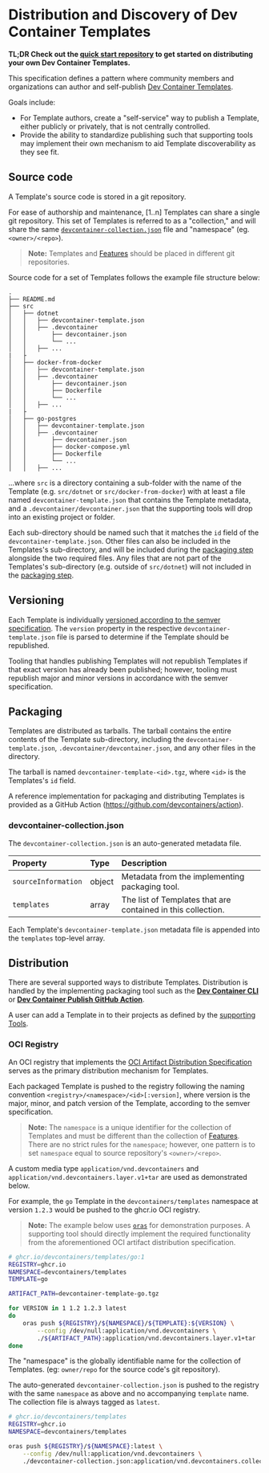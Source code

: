 # Distribution and Discovery of Dev Container Templates

**TL;DR Check out the [quick start repository](https://github.com/devcontainers/template-starter) to get started on distributing your own Dev Container Templates.**

This specification defines a pattern where community members and organizations can author and self-publish [Dev Container Templates](./devcontainer-templates.md). 

Goals include:

- For Template authors, create a "self-service" way to publish a Template, either publicly or privately, that is not centrally controlled.
- Provide the ability to standardize publishing such that supporting tools may implement their own mechanism to aid Template discoverability as they see fit.

## Source code

A Template's source code is stored in a git repository.

For ease of authorship and maintenance, [1..n] Templates can share a single git repository. This set of Templates is referred to as a "collection," and will share the same [`devcontainer-collection.json`](#devcontainer-collection.json) file and "namespace" (eg. `<owner>/<repo>`).

> **Note:** Templates and [Features](./devcontainer-features.md) should be placed in different git repositories. 

Source code for a set of Templates follows the example file structure below:

```
.
├── README.md
├── src
│   ├── dotnet
│   │   ├── devcontainer-template.json
│   │   ├── .devcontainer
│   │       ├── devcontainer.json
│   │       └── ...
│   │   ├── ...
|   ├
│   ├── docker-from-docker
│   │   ├── devcontainer-template.json
│   │   ├── .devcontainer
│   │       ├── devcontainer.json
│   │       ├── Dockerfile
│   │       └── ...
│   │   ├── ...
|   ├
│   ├── go-postgres
│   │   ├── devcontainer-template.json
│   │   ├── .devcontainer
│   │       ├── devcontainer.json
│   │       ├── docker-compose.yml
│   │       ├── Dockerfile
│   │       └── ...
│   │   ├── ...
```

...where `src` is a directory containing a sub-folder with the name of the Template (e.g. `src/dotnet` or `src/docker-from-docker`) with at least a file named `devcontainer-template.json` that contains the Template metadata, and a `.devcontainer/devcontainer.json` that the supporting tools will drop into an existing project or folder.

Each sub-directory should be named such that it matches the `id` field of the `devcontainer-template.json`.  Other files can also be included in the Templates's sub-directory, and will be included during the [packaging step](#packaging) alongside the two required files.  Any files that are not part of the Templates's sub-directory (e.g. outside of `src/dotnet`) will not included in the [packaging step](#packaging).

## Versioning

Each Template is individually [versioned according to the semver specification](https://semver.org/). The `version` property in the respective `devcontainer-template.json` file is parsed to determine if the Template should be republished.

Tooling that handles publishing Templates will not republish Templates if that exact version has already been published; however, tooling must republish major and minor versions in accordance with the semver specification.

## Packaging

Templates are distributed as tarballs. The tarball contains the entire contents of the Template sub-directory, including the `devcontainer-template.json`, `.devcontainer/devcontainer.json`, and any other files in the directory.

The tarball is named `devcontainer-template-<id>.tgz`, where `<id>` is the Templates's `id` field.

A reference implementation for packaging and distributing Templates is provided as a GitHub Action (https://github.com/devcontainers/action).

### devcontainer-collection.json

The `devcontainer-collection.json` is an auto-generated metadata file.

| Property | Type | Description |
| :--- | :--- | :--- |
| `sourceInformation` | object | Metadata from the implementing packaging tool. |
| `templates` | array | The list of Templates that are contained in this collection.|

Each Template's `devcontainer-template.json` metadata file is appended into the `templates` top-level array.

## Distribution

There are several supported ways to distribute Templates. Distribution is handled by the implementing packaging tool such as the **[Dev Container CLI](https://github.com/devcontainers/cli)** or **[Dev Container Publish GitHub Action](https://github.com/marketplace/actions/dev-container-publish)**.

A user can add a Template in to their projects as defined by the [supporting Tools](../docs/specs/supporting-tools.md#supporting-tools-and-services).

### OCI Registry

An OCI registry that implements the [OCI Artifact Distribution Specification](https://github.com/opencontainers/distribution-spec) serves as the primary distribution mechanism for Templates.

Each packaged Template is pushed to the registry following the naming convention `<registry>/<namespace>/<id>[:version]`, where version is the major, minor, and patch version of the Template, according to the semver specification.

> **Note:** The `namespace` is a unique identifier for the collection of Templates and must be different than the collection of [Features](./devcontainer-features.md). There are no strict rules for the `namespace`; however, one pattern is to set `namespace` equal to source repository's `<owner>/<repo>`. 

A custom media type `application/vnd.devcontainers` and `application/vnd.devcontainers.layer.v1+tar` are used as demonstrated below.

For example, the `go` Template in the `devcontainers/templates` namespace at version `1.2.3` would be pushed to the ghcr.io OCI registry.

> **Note:** The example below uses [`oras`](https://oras.land/) for demonstration purposes.  A supporting tool should directly implement the required functionality from the aforementioned OCI artifact distribution specification.

```bash
# ghcr.io/devcontainers/templates/go:1
REGISTRY=ghcr.io
NAMESPACE=devcontainers/templates
TEMPLATE=go

ARTIFACT_PATH=devcontainer-template-go.tgz

for VERSION in 1 1.2 1.2.3 latest
do
    oras push ${REGISTRY}/${NAMESPACE}/${TEMPLATE}:${VERSION} \
        --config /dev/null:application/vnd.devcontainers \
        ./${ARTIFACT_PATH}:application/vnd.devcontainers.layer.v1+tar
done

```

The "namespace" is the globally identifiable name for the collection of Templates. (eg: `owner/repo` for the source code's git repository).

The auto-generated `devcontainer-collection.json` is pushed to the registry with the same `namespace` as above and no accompanying `template` name. The collection file is always tagged as `latest`.

```bash
# ghcr.io/devcontainers/templates
REGISTRY=ghcr.io
NAMESPACE=devcontainers/templates

oras push ${REGISTRY}/${NAMESPACE}:latest \
    --config /dev/null:application/vnd.devcontainers \
    ./devcontainer-collection.json:application/vnd.devcontainers.collection.layer.v1+json
```
